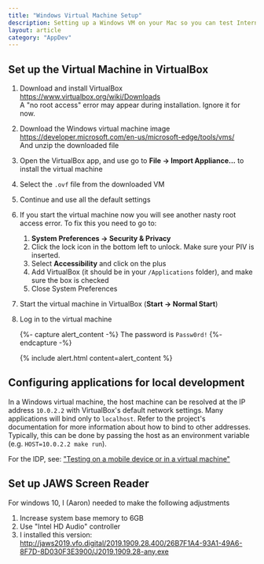 ```yaml
---
title: "Windows Virtual Machine Setup"
description: Setting up a Windows VM on your Mac so you can test Internet Explorer
layout: article
category: "AppDev"
---
```


## Set up the Virtual Machine in VirtualBox

1. Download and install VirtualBox <br />
   <https://www.virtualbox.org/wiki/Downloads> <br />
   A "no root access" error may appear during installation. Ignore it for now.

2. Download the Windows virtual machine image <br />
   <https://developer.microsoft.com/en-us/microsoft-edge/tools/vms/> <br />
   And unzip the downloaded file

3. Open the VirtualBox app, and use go to **File → Import Appliance...** to install the virtual machine

4. Select the `.ovf` file from the downloaded VM

5. Continue and use all the default settings

6. If you start the virtual machine now you will see another nasty root access error.
   To fix this you need to go to:

    1. **System Preferences → Security & Privacy**
    2. Click the lock icon in the bottom left to unlock. Make sure your PIV is inserted.
    3. Select **Accessibility** and click on the plus
    4. Add VirtualBox (it should be in your `/Applications` folder), and make sure the box is checked
    5. Close System Preferences

7. Start the virtual machine in VirtualBox (**Start → Normal Start**)

8. Log in to the virtual machine

   {%- capture alert_content -%}
   The password is `Passw0rd!`
   {%- endcapture -%}

   {% include alert.html content=alert_content %}

## Configuring applications for local development

In a Windows virtual machine, the host machine can be resolved at the IP address `10.0.2.2` with VirtualBox's default network settings. Many applications will bind only to `localhost`. Refer to the project's documentation for more information about how to bind to other addresses. Typically, this can be done by passing the host as an environment variable (e.g. `HOST=10.0.2.2 make run`).

For the IDP, see: ["Testing on a mobile device or in a virtual machine"](https://github.com/18F/identity-idp#testing-on-a-mobile-device-or-in-a-virtual-machine)

## Set up JAWS Screen Reader

For windows 10, I (Aaron) needed to make the following adjustments
1. Increase system base memory to 6GB
2. Use "Intel HD Audio" controller
3. I installed this version: <br />
   <http://jaws2019.vfo.digital/2019.1909.28.400/26B7F1A4-93A1-49A6-8F7D-8D030F3E3900/J2019.1909.28-any.exe>

